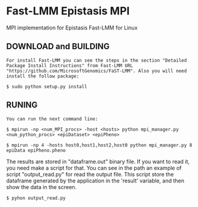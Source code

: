 # Fast-LMM Epistasis MPI

MPI implementation for Epistasis Fast-LMM for Linux


DOWNLOAD and BUILDING
---------------------
	For install Fast-LMM you can see the steps in the section "Detailed Package Install Instructions" from Fast-LMM URL "https://github.com/MicrosoftGenomics/FaST-LMM". Also you will need install the follow package:

    $ sudo python setup.py install

RUNING
-------
	You can run the next command line:
 
    $ mpirun -np <num_MPI_procs> -host <hosts> python mpi_manager.py <num_python_procs> <epiDataset> <epiPheno>
 	
    $ mpirun -np 4 -hosts host0,host1,host2,host0 python mpi_manager.py 8 epiData epiPheno.pheno

  The results are stored in "dataframe.out" binary file. If you want to read it, you need make a script for that.
  You can see in the path an example of script "output_read.py" for read the output file. This script store the dataframe generated by the application
  in the 'result' variable, and then show the data in the screen.

    $ pyhon output_read.py
